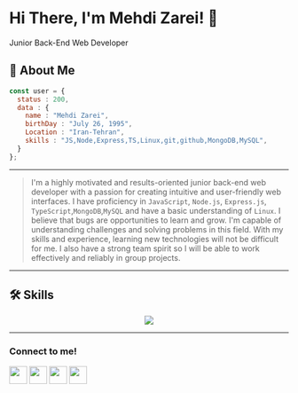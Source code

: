 # Hi There, I'm Mehdi Zarei! 👋

Junior Back-End Web Developer

## 🚀 About Me

```javascript
const user = {
  status : 200,
  data : {
    name : "Mehdi Zarei",
    birthDay : "July 26, 1995",
    Location : "Iran-Tehran",
    skills : "JS,Node,Express,TS,Linux,git,github,MongoDB,MySQL",
  }
};
```
-------------------

>I'm a highly motivated and results-oriented junior back-end web developer with a passion for creating intuitive and user-friendly web interfaces. I have proficiency in `JavaScript`, `Node.js`, ``Express.js``, ``TypeScript``,``MongoDB``,``MySQL`` and have a basic understanding of ``Linux``. I believe that bugs are opportunities to learn and grow. I'm capable of understanding challenges and solving problems in this field. With my skills and experience, learning new technologies will not be difficult for me. I also have a strong team spirit so I will be able to work effectively and reliably in group projects.
--------------------------
## 🛠 Skills

<p align="center">
  <a href="https://skillicons.dev">
    <img src="https://skillicons.dev/icons?i=js,nodejs,express,ts,git,github,linux,mongodb,mysql" />
  </a>
</p>

-------------------
### Connect to me!

<p align="left"><a href="https://www.instagram.com/mehdi.zarei1995/" target="_blank" rel="noreferrer"><img src="https://user-images.githubusercontent.com/136922683/272307184-5c782602-4251-400f-b0aa-f0ebb08c2be9.png" width="32" height="32" /></a> <a href="https://t.me/Mehdiizarei" target="_blank" rel="noreferrer"><img src="https://user-images.githubusercontent.com/136922683/272304750-77048ac7-598a-4f6f-a549-0a3ef7b874d2.png" width="32" height="32" /></a> <a href="https://www.linkedin.com/in/MehdiZareii" target="_blank" rel="noreferrer"><img src="https://user-images.githubusercontent.com/136922683/272305834-1a9f3795-0304-480f-8953-b92a0cfb1ca3.png" width="32" height="32" /></a> <a href="mahdizareiofficial@gmail.com" target="_blank" rel="noreferrer"><img src="https://user-images.githubusercontent.com/136922683/272307679-1e5d5f64-a063-437a-9f1e-fa2d7c8f8932.png" width="32" height="32" /></a>
<p/>
‏‏
  




